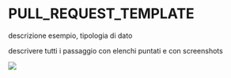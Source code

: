 # PULL\_REQUEST\_TEMPLATE

descrizione esempio, tipologia di dato

descrivere tutti i passaggio con elenchi puntati e con screenshots

![](https://github.com/pigreco/HfcQGIS/tree/852bbb62a0d5b7739914d4de0ea5b1ebbb5d81d1/img/esempi_uso/add_nomecartella/add_nomeesempio1.png)

